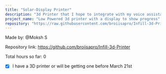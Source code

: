 ```yaml
---
title: "Solar-Display Printer"
description: "3d Printer that I hope to integrate with my voice assistant give important stats on a screen on the printer, and make it slightly or completely solar powered "
project_name: "Low Powered 3d printer with a display to show progress"
repository: "https://raw.githubusercontent.com/broiisapro/Infill-3d-Printer/refs/heads/main/JOURNAL.md"
---
```

Made by: @Moksh S

Repository link: https://github.com/broiisapro/Infill-3d-Printer

Total hours so far: 0

- [x] I have a 3D printer or will be getting one before March 21st
